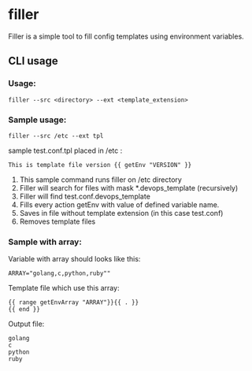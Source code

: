 # filler

Filler is a simple tool to fill config templates using environment variables. 


## CLI usage
### Usage:
```
filler --src <directory> --ext <template_extension>
```

### Sample usage:
```
filler --src /etc --ext tpl
```

sample test.conf.tpl placed in /etc :
```
This is template file version {{ getEnv "VERSION" }}
```

1. This sample command runs filler on /etc directory
2. Filler will search for files with mask *.devops_template (recursively)
3. Filler will find test.conf.devops_template
4. Fills every action getEnv with value of defined variable name.
5. Saves in file without template extension (in this case test.conf)
6. Removes template files

### Sample with array:
Variable with array should looks like this:
```
ARRAY="golang,c,python,ruby""
```

Template file which use this array:
```
{{ range getEnvArray "ARRAY"}}{{ . }}
{{ end }}
```

Output file:
```
golang
c
python
ruby


```
